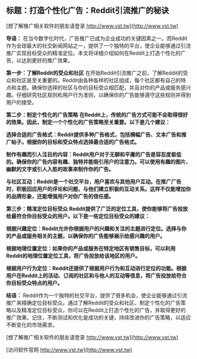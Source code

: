 ## **标题：打造个性化广告：Reddit引流推广的秘诀**

[想了解推广相关软件的朋友请登录 http://www.vst.tw](http://www.vst.tw)

**导语：**
在当今数字化时代，广告推广已成为企业成功的关键因素之一。而Reddit作为全球最大的社交新闻网站之一，提供了一个独特的平台，使企业能够通过引流推广实现目标受众的精准定位。本文将详细介绍如何在Reddit上打造个性化的广告，以达到更好的推广效果。

**第一步：了解Reddit的受众和社区**
在开始Reddit引流推广之前，了解Reddit的受众和社区是至关重要的。Reddit由各种各样的社区组成，每个社区都有自己的特点和主题。确保你选择的社区与你的目标受众相匹配，并且对你的产品或服务感兴趣。仔细研究社区规则和用户行为准则，以确保你的广告能够遵守这些规则并得到用户的接受。

**第二步：制定个性化的广告策略**
**在Reddit上，传统的广告方式可能不会取得很好的效果。因此，制定一个个性化的广告策略至关重要。以下是几个建议：**

**选择合适的广告格式：Reddit提供多种广告格式，包括横幅广告、文本广告和推广帖子。根据你的目标和受众特点选择最合适的广告格式。**

**制作有趣而引人注目的内容：Reddit用户对于无聊和平庸的广告是容忍度极低的。确保你的广告内容有趣、独特并能吸引用户的注意力。可以使用有趣的图片、幽默的文字或引人入胜的故事来制作你的广告。**

**与社区互动：Reddit是一个社交平台，用户喜欢与其他用户互动。在推广广告时，积极回应用户的评论和问题，与他们建立积极的互动关系。这样不仅能增加你的品牌形象，还能增强用户对你广告的信任感。**

**第三步：精准定位目标受众**
**Reddit提供了广泛的定位工具，使你能够将广告投放给最符合你目标受众的用户。以下是一些定位目标受众的建议：**

**根据兴趣定位：Reddit允许你根据用户的兴趣和关注的主题进行定位。选择与你的产品或服务相关的主题，以确保你的广告能够展示给感兴趣的用户。**

**根据地理位置定位：如果你的产品或服务在特定地区有销售目标，可以利用Reddit的地理位置定位工具，将广告投放给该地区的用户。**

**根据用户行为定位：Reddit还提供了根据用户行为和互动进行定位的功能。根据用户在Reddit上的活动、订阅的社区和与他人的互动等信息，将广告投放给符合你目标受众特点的用户。**

**结语：**
Reddit作为一个独特的社交平台，提供了很多机会，使企业能够通过引流推广来精确定位目标受众。通过了解Reddit的受众和社区、制定个性化的广告策略以及精准定位目标受众，你可以在Reddit上打造个性化的广告，并取得更好的推广效果。记住，不断测试和优化是成功的关键，持续改进你的广告策略，以适应不断变化的市场需求。

[想了解推广相关软件的朋友请登录 http://www.vst.tw](http://www.vst.tw)


[访问软件官网 http://www.vst.tw](http://www.vst.tw)
